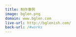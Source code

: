 ```yaml
---
title: 制作事例
image: bglen.png
domain: www.bglen.com
live-url: http://bglenish.com/
back-url: /#works
---
```

